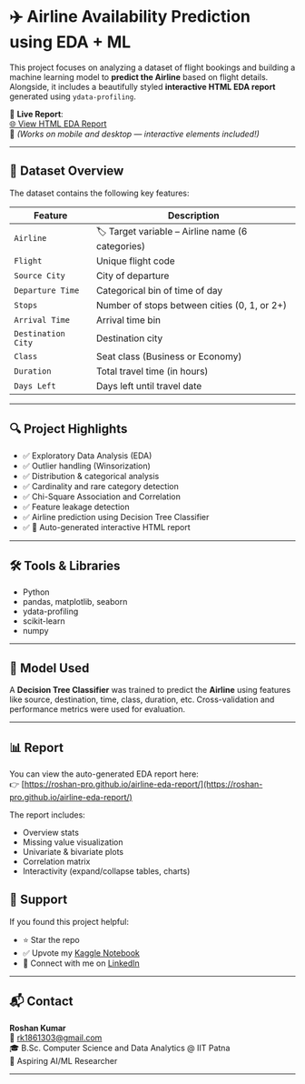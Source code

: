 # ✈️ Airline Availability Prediction using EDA + ML

This project focuses on analyzing a dataset of flight bookings and building a machine learning model to **predict the Airline** based on flight details. Alongside, it includes a beautifully styled **interactive HTML EDA report** generated using `ydata-profiling`.

📍 **Live Report**:  
[🌐 View HTML EDA Report](https://roshan-pro.github.io/airline-eda-report/)  
📌 *(Works on mobile and desktop — interactive elements included!)*

---

## 📂 Dataset Overview

The dataset contains the following key features:

| Feature            | Description                                                                 |
|--------------------|-----------------------------------------------------------------------------|
| `Airline`          | 🏷️ Target variable – Airline name (6 categories)                            |
| `Flight`           | Unique flight code                                                          |
| `Source City`      | City of departure                                                           |
| `Departure Time`   | Categorical bin of time of day                                              |
| `Stops`            | Number of stops between cities (0, 1, or 2+)                                |
| `Arrival Time`     | Arrival time bin                                                           |
| `Destination City` | Destination city                                                            |
| `Class`            | Seat class (Business or Economy)                                            |
| `Duration`         | Total travel time (in hours)                                                |
| `Days Left`        | Days left until travel date                                                 |

---

## 🔍 Project Highlights

- ✅ Exploratory Data Analysis (EDA)
- ✅ Outlier handling (Winsorization)
- ✅ Distribution & categorical analysis
- ✅ Cardinality and rare category detection
- ✅ Chi-Square Association and Correlation
- ✅ Feature leakage detection
- ✅ Airline prediction using Decision Tree Classifier
- ✅ 📄 Auto-generated interactive HTML report

---

## 🛠️ Tools & Libraries

- Python
- pandas, matplotlib, seaborn
- ydata-profiling
- scikit-learn
- numpy

---

## 🧠 Model Used

A **Decision Tree Classifier** was trained to predict the **Airline** using features like source, destination, time, class, duration, etc. Cross-validation and performance metrics were used for evaluation.

---

## 📊 Report

You can view the auto-generated EDA report here:  
👉 [https://roshan-pro.github.io/airline-eda-report/](https://roshan-pro.github.io/airline-eda-report/)

The report includes:
- Overview stats
- Missing value visualization
- Univariate & bivariate plots
- Correlation matrix
- Interactivity (expand/collapse tables, charts)


## 🙌 Support

If you found this project helpful:
- ⭐ Star the repo
- ✅ Upvote my [Kaggle Notebook](https://www.kaggle.com/code/roshan123kumar/airlines-flight-analysis-prediction)
- 🔗 Connect with me on [LinkedIn](https://www.linkedin.com/in/roshan-kumar-670529317/)

---

## 📬 Contact

**Roshan Kumar**  
📧 rk1861303@gmail.com  
🎓 B.Sc. Computer Science and Data Analytics @ IIT Patna  
🚀 Aspiring AI/ML Researcher

---



